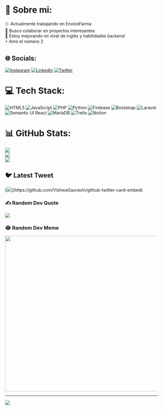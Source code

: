 # 💫 Sobre mi:
🩺 Actualmente trabajando en EnviosFarma<br>🤝 Busco colaborar en proyectos interesantes<br>🌱 Estoy mejorando mi nivel de inglés y habilidades backend <br>⚡ Amo el número 2


## 🌐 Socials:
[![Instagram](https://img.shields.io/badge/Instagram-%23E4405F.svg?logo=Instagram&logoColor=white)](https://instagram.com/Imdoble2) [![LinkedIn](https://img.shields.io/badge/LinkedIn-%230077B5.svg?logo=linkedin&logoColor=white)](https://linkedin.com/in/in/angeld2) [![Twitter](https://img.shields.io/badge/Twitter-%231DA1F2.svg?logo=Twitter&logoColor=white)](https://twitter.com/Doble2_) 

# 💻 Tech Stack:
![HTML5](https://img.shields.io/badge/html5-%23E34F26.svg?style=for-the-badge&logo=html5&logoColor=white) ![JavaScript](https://img.shields.io/badge/javascript-%23323330.svg?style=for-the-badge&logo=javascript&logoColor=%23F7DF1E) ![PHP](https://img.shields.io/badge/php-%23777BB4.svg?style=for-the-badge&logo=php&logoColor=white) ![Python](https://img.shields.io/badge/python-3670A0?style=for-the-badge&logo=python&logoColor=ffdd54) ![Firebase](https://img.shields.io/badge/firebase-%23039BE5.svg?style=for-the-badge&logo=firebase) ![Bootstrap](https://img.shields.io/badge/bootstrap-%23563D7C.svg?style=for-the-badge&logo=bootstrap&logoColor=white) ![Laravel](https://img.shields.io/badge/laravel-%23FF2D20.svg?style=for-the-badge&logo=laravel&logoColor=white) ![Semantic UI React](https://img.shields.io/badge/Semantic%20UI%20React-%2335BDB2.svg?style=for-the-badge&logo=SemanticUIReact&logoColor=white) ![MariaDB](https://img.shields.io/badge/MariaDB-003545?style=for-the-badge&logo=mariadb&logoColor=white) ![Trello](https://img.shields.io/badge/Trello-%23026AA7.svg?style=for-the-badge&logo=Trello&logoColor=white) ![Notion](https://img.shields.io/badge/Notion-%23000000.svg?style=for-the-badge&logo=notion&logoColor=white)
# 📊 GitHub Stats:
![](https://github-readme-stats.vercel.app/api?username=Doble-2&theme=dark&hide_border=false&include_all_commits=true&count_private=true)<br/>
![](https://github-readme-streak-stats.herokuapp.com/?user=Doble-2&theme=dark&hide_border=false)<br/>
![](https://github-readme-stats.vercel.app/api/top-langs/?username=Doble-2&theme=dark&hide_border=false&include_all_commits=true&count_private=true&layout=compact)

## 🐦 Latest Tweet
[![](https://gtce.itsvg.in/api?username=Doble2_)](https://github.com/VishwaGauravIn/github-twitter-card-embed)

### ✍️ Random Dev Quote
![](https://quotes-github-readme.vercel.app/api?type=horizontal&theme=radical)

### 😂 Random Dev Meme
<img src="https://random-memer.herokuapp.com/" width="512px"/>

---
[![](https://visitcount.itsvg.in/api?id=Doble-2&icon=0&color=0)](https://visitcount.itsvg.in)

<!-- Proudly created with GPRM ( https://gprm.itsvg.in ) -->
